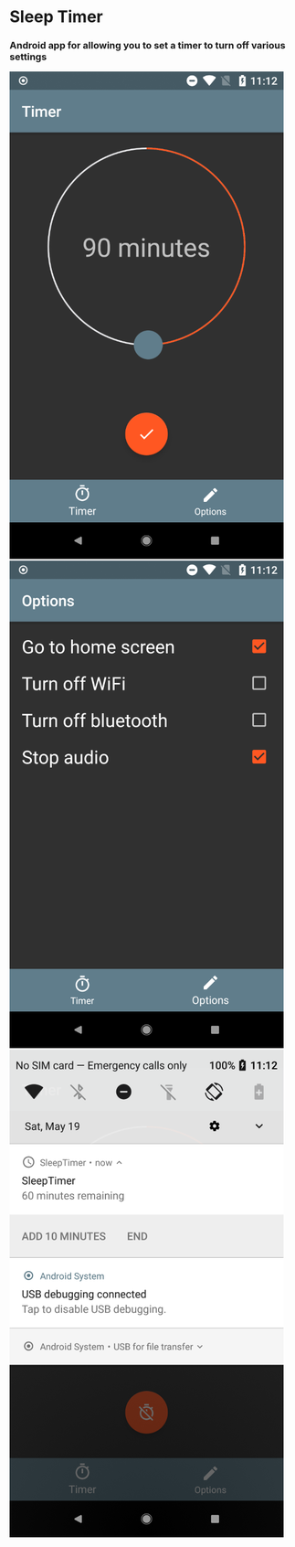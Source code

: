 # Sleep Timer
### Android app for allowing you to set a timer to turn off various settings

![screenshot](https://github.com/Kennyc1012/Sleep-Timer/raw/master/screen-shots/device-2018-05-19-111200.png)
![screenshot](https://github.com/Kennyc1012/Sleep-Timer/raw/master/screen-shots/device-2018-05-19-111225.png)
![screenshot](https://github.com/Kennyc1012/Sleep-Timer/raw/master/screen-shots/device-2018-05-19-111245.png)
